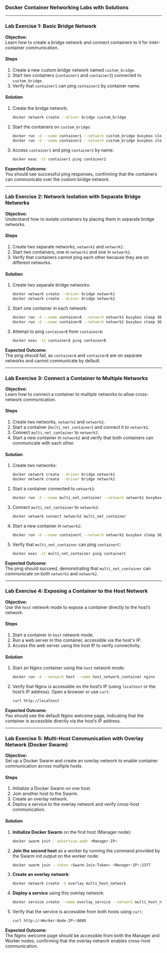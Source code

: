 ### Docker Container Networking Labs with Solutions

---

### **Lab Exercise 1: Basic Bridge Network**

**Objective:**  
Learn how to create a bridge network and connect containers to it for inter-container communication.

#### **Steps**
1. Create a new custom bridge network named `custom_bridge`.
2. Start two containers (`container1` and `container2`) connected to `custom_bridge`.
3. Verify that `container1` can ping `container2` by container name.

#### **Solution**
1. Create the bridge network:

   ```bash
   docker network create --driver bridge custom_bridge
   ```

2. Start the containers on `custom_bridge`:

   ```bash
   docker run -d --name container1 --network custom_bridge busybox sleep 3600
   docker run -d --name container2 --network custom_bridge busybox sleep 3600
   ```

3. Access `container1` and ping `container2` by name:

   ```bash
   docker exec -it container1 ping container2
   ```

**Expected Outcome**:  
You should see successful ping responses, confirming that the containers can communicate over the custom bridge network.

---

### **Lab Exercise 2: Network Isolation with Separate Bridge Networks**

**Objective:**  
Understand how to isolate containers by placing them in separate bridge networks.

#### **Steps**
1. Create two separate networks, `network1` and `network2`.
2. Start two containers, one in `network1` and one in `network2`.
3. Verify that containers cannot ping each other because they are on different networks.

#### **Solution**
1. Create two separate bridge networks:

   ```bash
   docker network create --driver bridge network1
   docker network create --driver bridge network2
   ```

2. Start one container in each network:

   ```bash
   docker run -d --name containerA --network network1 busybox sleep 3600
   docker run -d --name containerB --network network2 busybox sleep 3600
   ```

3. Attempt to ping `containerB` from `containerA`:

   ```bash
   docker exec -it containerA ping containerB
   ```

**Expected Outcome**:  
The ping should fail, as `containerA` and `containerB` are on separate networks and cannot communicate by default.

---

### **Lab Exercise 3: Connect a Container to Multiple Networks**

**Objective:**  
Learn how to connect a container to multiple networks to allow cross-network communication.

#### **Steps**
1. Create two networks, `network1` and `network2`.
2. Start a container (`multi_net_container`) and connect it to `network1`.
3. Connect `multi_net_container` to `network2`.
4. Start a new container in `network2` and verify that both containers can communicate with each other.

#### **Solution**
1. Create two networks:

   ```bash
   docker network create --driver bridge network1
   docker network create --driver bridge network2
   ```

2. Start a container connected to `network1`:

   ```bash
   docker run -d --name multi_net_container --network network1 busybox sleep 3600
   ```

3. Connect `multi_net_container` to `network2`:

   ```bash
   docker network connect network2 multi_net_container
   ```

4. Start a new container in `network2`:

   ```bash
   docker run -d --name containerC --network network2 busybox sleep 3600
   ```

5. Verify that `multi_net_container` can ping `containerC`:

   ```bash
   docker exec -it multi_net_container ping containerC
   ```

**Expected Outcome**:  
The ping should succeed, demonstrating that `multi_net_container` can communicate on both `network1` and `network2`.

---

### **Lab Exercise 4: Exposing a Container to the Host Network**

**Objective:**  
Use the `host` network mode to expose a container directly to the host’s network.

#### **Steps**
1. Start a container in `host` network mode.
2. Run a web server in this container, accessible via the host's IP.
3. Access the web server using the host IP to verify connectivity.

#### **Solution**
1. Start an Nginx container using the `host` network mode:

   ```bash
   docker run -d --network host --name host_network_container nginx
   ```

2. Verify that Nginx is accessible on the host’s IP (using `localhost` or the host’s IP address). Open a browser or use `curl`:

   ```bash
   curl http://localhost
   ```

**Expected Outcome**:  
You should see the default Nginx welcome page, indicating that the container is accessible directly via the host’s IP address.

---

### **Lab Exercise 5: Multi-Host Communication with Overlay Network (Docker Swarm)**

**Objective:**  
Set up a Docker Swarm and create an overlay network to enable container communication across multiple hosts.

#### **Steps**
1. Initialize a Docker Swarm on one host.
2. Join another host to the Swarm.
3. Create an overlay network.
4. Deploy a service to the overlay network and verify cross-host communication.

#### **Solution**
1. **Initialize Docker Swarm** on the first host (Manager node):

   ```bash
   docker swarm init --advertise-addr <Manager-IP>
   ```

2. **Join the second host** as a worker by running the command provided by the Swarm init output on the worker node:

   ```bash
   docker swarm join --token <Swarm-Join-Token> <Manager-IP>:2377
   ```

3. **Create an overlay network**:

   ```bash
   docker network create -d overlay multi_host_network
   ```

4. **Deploy a service** using this overlay network:

   ```bash
   docker service create --name overlay_service --network multi_host_network -p 8080:80 nginx
   ```

5. Verify that the service is accessible from both hosts using `curl`:

   ```bash
   curl http://<Worker-Node-IP>:8080
   ```

**Expected Outcome**:  
The Nginx welcome page should be accessible from both the Manager and Worker nodes, confirming that the overlay network enables cross-host communication.

